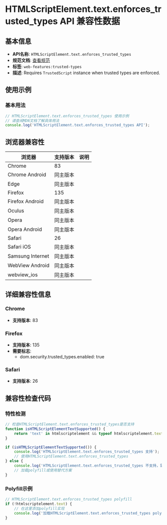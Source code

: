 # HTMLScriptElement.text.enforces_trusted_types API 兼容性数据

## 基本信息

- **API名称**: `HTMLScriptElement.text.enforces_trusted_types`
- **规范文档**: [查看规范](https://w3c.github.io/trusted-types/dist/spec/#dom-htmlscriptelement-text)
- **标签**: `web-features:trusted-types`
- **描述**: Requires `TrustedScript` instance when trusted types are enforced.

## 使用示例

### 基本用法

```javascript
// HTMLScriptElement.text.enforces_trusted_types 使用示例
// 请查阅MDN文档了解具体用法
console.log('HTMLScriptElement.text.enforces_trusted_types API');
```

## 浏览器兼容性

| 浏览器 | 支持版本 | 说明 |
|--------|----------|------|
| Chrome | 83 |  |
| Chrome Android | 同主版本 |  |
| Edge | 同主版本 |  |
| Firefox | 135 |  |
| Firefox Android | 同主版本 |  |
| Oculus | 同主版本 |  |
| Opera | 同主版本 |  |
| Opera Android | 同主版本 |  |
| Safari | 26 |  |
| Safari iOS | 同主版本 |  |
| Samsung Internet | 同主版本 |  |
| WebView Android | 同主版本 |  |
| webview_ios | 同主版本 |  |

## 详细兼容性信息

### Chrome

- **支持版本**: 83

### Firefox

- **支持版本**: 135
- **需要标志**: 
  - dom.security.trusted_types.enabled: true

### Safari

- **支持版本**: 26

## 兼容性检查代码

### 特性检测

```javascript
// 检查HTMLScriptElement.text.enforces_trusted_types是否支持
function isHTMLScriptElementTextSupported() {
    return 'text' in htmlscriptelement && typeof htmlscriptelement.text === 'function';
}

if (isHTMLScriptElementTextSupported()) {
    console.log('HTMLScriptElement.text.enforces_trusted_types 支持');
    // 使用HTMLScriptElement.text.enforces_trusted_types
} else {
    console.log('HTMLScriptElement.text.enforces_trusted_types 不支持，需要polyfill');
    // 加载polyfill或使用替代方案
}
```

### Polyfill示例

```javascript
// HTMLScriptElement.text.enforces_trusted_types polyfill
if (!htmlscriptelement.text) {
    // 在这里添加polyfill实现
    console.log('加载HTMLScriptElement.text.enforces_trusted_types polyfill');
}
```

